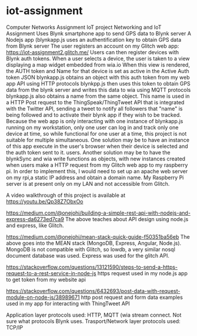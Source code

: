 # iot-assignment
Computer Networks Assignment IoT project
Networking and IoT Assignment
Uses Blynk smartphone app to send GPS data to Blynk server
A Nodejs app (blynkapp.js uses an authentification key to obtain GPS data from Blynk server
The user registers an account on my Glitch web app: https://iot-assignment2.glitch.me/
Users can then register devices with Blynk auth tokens.
When a user selects a device, the user is taken to a view displaying a map widget embedded from wia.io
When this view is rendered, the AUTH token and Name for that device is set as active in the Active Auth token JSON
blynkapp.js obtains an object with this auth token from my web app API using HTTP protocols
blynkpp.js then uses this token to obtain GPS data from the blynk server and writes this data to wia using MQTT protocols
blynkapp.js also obtains a name from the same object. This name is used in a HTTP Post request to the ThingSpeak/ThingTweet
API that is integrated with the Twitter API, sending a tweet to notify all followers that "name" is being followed and to
activate their blynk app if they wish to be tracked.
Because the web app is only interacting with one instance of blynkapp.js running on my workstation, only one user can log in and 
track only one device at time, so while functional for one user at a time, this project is not suitable for multiple simultaneous. One solution may be to have an instance of this app execute in the user's browser when their device is selected and the auth token sent to it. 
users.
Another solution may be to have the blynkSync and wia write functions as objects, with new instances created when users make a HTTP request from my Glitch web app to my raspberry pi. In order to implement this, I would need to set up an apache web server on my rpi,a static IP address and obtain a domain name. My Raspberry Pi server is at present only on my LAN and not accessible from Glitch. 

A video walkthrough of this project is available at https://youtu.be/Qp38Z7ObxOo


https://medium.com/@onejohi/building-a-simple-rest-api-with-nodejs-and-express-da6273ed7ca9
The above teaches about API design using node.js and express, like Glitch. 

https://medium.com/@onejohi/mean-stack-quick-guide-f50351ba56eb
The above goes into the MEAN stack (MongoDB, Express, Angular, Node.js). MongoDB is not compatible with Glitch, so lowdb,
a very similar nosql document database was used. Express was used for the glitch API. 

https://stackoverflow.com/questions/13121590/steps-to-send-a-https-request-to-a-rest-service-in-node-js
https request used in my node.js app to get token from my website api

https://stackoverflow.com/questions/6432693/post-data-with-request-module-on-node-js/38989671
http post request and form data examples used in my app for interacting with ThingTweet API

Application layer protocols used: HTTP, MQTT (wia stream connect. Not sure what protocols Blynk uses.
Trasport/Network layer protocols used: TCP/IP

